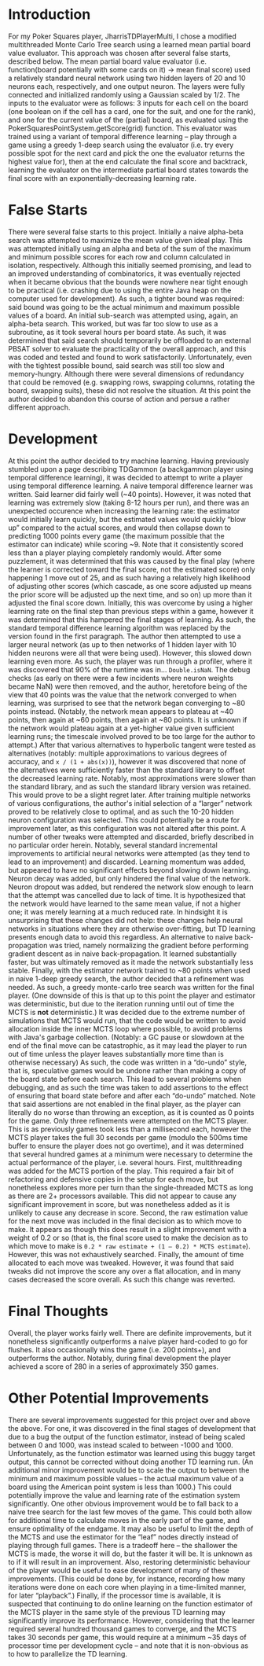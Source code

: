 # Introduction
For my Poker Squares player, JharrisTDPlayerMulti, I chose a modified multithreaded Monte Carlo Tree search using a learned mean partial board value evaluator. This approach was chosen after several false starts, described below. The mean partial board value evaluator (i.e. function(board potentially with some cards on it) -> mean final score) used a relatively standard neural network using two hidden layers of 20 and 10 neurons each, respectively, and one output neuron. The layers were fully connected and initialized randomly using a Gaussian scaled by 1/2. The inputs to the evaluator were as follows: 3 inputs for each cell on the board (one boolean on if the cell has a card, one for the suit, and one for the rank), and one for the current value of the (partial) board, as evaluated using the PokerSquaresPointSystem.getScore(grid) function. This evaluator was trained using a variant of temporal difference learning – play through a game using a greedy 1-deep search using the evaluator (i.e. try every possible spot for the next card and pick the one the evaluator returns the highest value for), then at the end calculate the final score and backtrack, learning the evaluator on the intermediate partial board states towards the final score with an exponentially-decreasing learning rate.
# False Starts
There were several false starts to this project. Initially a naive alpha-beta search was attempted to maximize the mean value given ideal play. This was attempted initially using an alpha and beta of the sum of the maximum and minimum possible scores for each row and column calculated in isolation, respectively. Although this initially seemed promising, and lead to an improved understanding of combinatorics, it was eventually rejected when it became obvious that the bounds were nowhere near tight enough to be practical (i.e. crashing due to using the entire Java heap on the computer used for development). As such, a tighter bound was required: said bound was going to be the actual minimum and maximum possible values of a board. An initial sub-search was attempted using, again, an alpha-beta search. This worked, but was far too slow to use as a subroutine, as it took several hours per board state. As such, it was determined that said search should temporarily be offloaded to an external PBSAT solver to evaluate the practicality of the overall approach, and this was coded and tested and found to work satisfactorily. Unfortunately, even with the tightest possible bound, said search was still too slow and memory-hungry. Although there were several dimensions of redundancy that could be removed (e.g. swapping rows, swapping columns, rotating the board, swapping suits), these did not resolve the situation. At this point the author decided to abandon this course of action and persue a rather different approach.
# Development
At this point the author decided to try machine learning. Having previously stumbled upon a page describing TDGammon (a backgammon player using temporal difference learning), it was decided to attempt to write a player using temporal difference learning. A naive temporal difference learner was written. Said learner did fairly well (~40 points). However, it was noted that learning was extremely slow (taking 8-12 hours per run), and there was an unexpected occurence when increasing the learning rate: the estimator would initially learn quickly, but the estimated values would quickly “blow up” compared to the actual scores, and would then collapse down to predicting 1000 points every game (the maximum possible that the estimator can indicate) while scoring ~9. Note that it consistently scored less than a player playing completely randomly would. After some puzzlement, it was determined that this was caused by the final play (where the learner is corrected toward the final score, not the estimated score) only happening 1 move out of 25, and as such having a relatively high likelihood of adjusting other scores (which cascade, as one score adjusted up means the prior score will be adjusted up the next time, and so on) up more than it adjusted the final score down. Initially, this was overcome by using a higher learning rate on the final step than previous steps within a game, however it was determined that this hampered the final stages of learning. As such, the standard temporal difference learning algorithm was replaced by the version found in the first paragraph.
The author then attempted to use a larger neural network (as up to then networks of 1 hidden layer with 10 hidden neurons were all that were being used). However, this slowed down learning even more. As such, the player was run through a profiler, where it was discovered that 90% of the runtime was in... `Double.isNaN`. The debug checks (as early on there were a few incidents where neuron weights became NaN) were then removed, and the author, heretofore being of the view that 40 points was the value that the network converged to when learning, was surprised to see that the network began converging to ~80 points instead. (Notably, the network mean appears to plateau at ~40 points, then again at ~60 points, then again at ~80 points. It is unknown if the network would plateau again at a yet-higher value given sufficient learning runs; the timescale involved proved to be too large for the author to attempt.) After that various alternatives to hyperbolic tangent were tested as alternatives (notably: multiple approximations to various degrees of accuracy, and `x / (1 + abs(x))`), however it was discovered that none of the alternatives were sufficiently faster than the standard library to offset the decreased learning rate. Notably, most approximations were slower than the standard library, and as such the standard library version was retained. This would prove to be a slight regret later.
After training multiple networks of various configurations, the author's initial selection of a “larger” network proved to be relatively close to optimal, and as such the 10-20 hidden neuron configuration was selected. This could potentially be a route for improvement later, as this configuration was not altered after this point.
A number of other tweaks were attempted and discarded, briefly described in no particular order herein. Notably, several standard incremental improvements to artificial neural networks were attempted (as they tend to lead to an improvement) and discarded. Learning momentum was added, but appeared to have no significant effects beyond slowing down learning. Neuron decay was added, but only hindered the final value of the network. Neuron dropout was added, but rendered the network slow enough to learn that the attempt was cancelled due to lack of time. It is hypothesized that the network would have learned to the same mean value, if not a higher one; it was merely learning at a much reduced rate. In hindsight it is unsurprising that these changes did not help: these changes help neural networks in situations where they are otherwise over-fitting, but TD learning presents enough data to avoid this regardless. An alternative to naive back-propagation was tried, namely normalizing the gradient before performing gradient descent as in naive back-propagation. It learned substantially faster, but was ultimately removed as it made the network substantially less stable.
Finally, with the estimator network trained to ~80 points when used in naive 1-deep greedy search, the author decided that a refinement was needed. As such, a greedy monte-carlo tree search was written for the final player. (One downside of this is that up to this point the player and estimator was deterministic, but due to the iteration running until out of time the MCTS is **not** deterministic.) It was decided due to the extreme number of simulations that MCTS would run, that the code would be written to avoid allocation inside the inner MCTS loop where possible, to avoid problems with Java's garbage collection. (Notably: a GC pause or slowdown at the end of the final move can be catastrophic, as it may lead the player to run out of time unless the player leaves substantially more time than is otherwise necessary) As such, the code was written in a “do-undo” style, that is, speculative games would be undone rather than making a copy of the board state before each search. This lead to several problems when debugging, and as such the time was taken to add assertions to the effect of ensuring that board state before and after each “do-undo” matched. Note that said assertions are not enabled in the final player, as the player can literally do no worse than throwing an exception, as it is counted as 0 points for the game.
Only three refinements were attempted on the MCTS player. This is as previously games took less than a millisecond each, however the MCTS player takes the full 30 seconds per game (modulo the 500ms time buffer to ensure the player does not go overtime), and it was determined that several hundred games at a minimum were necessary to determine the actual performance of the player, i.e. several hours. First, multithreading was added for the MCTS portion of the play.  This required a fair bit of refactoring and defensive copies in the setup for each move, but nonetheless explores more per turn than the single-threaded MCTS as long as there are 2+ processors available. This did not appear to cause any significant improvement in score, but was nonetheless added as it is unlikely to cause any decrease in score. Second, the raw estimation value for the next move was included in the final decision as to which move to make. It appears as though this does result in a slight improvement with a weight of 0.2 or so (that is, the final score used to make the decision as to which move to make is `0.2 * raw estimate + (1 – 0.2) * MCTS estimate`). However, this was not exhaustively searched. Finally, the amount of time allocated to each move was tweaked. However, it was found that said tweaks did not improve the score any over a flat allocation, and in many cases decreased the score overall. As such this change was reverted.
# Final Thoughts
Overall, the player works fairly well. There are definite improvements, but it nonetheless significantly outperforms a naive player hard-coded to go for flushes. It also occasionally wins the game (i.e. 200 points+), and outperforms the author. Notably, during final development the player achieved a score of 280 in a series of approximately 350 games.
# Other Potential Improvements
There are several improvements suggested for this project over and above the above. For one, it was discovered in the final stages of development that due to a bug the output of the function estimator, instead of being scaled between 0 and 1000, was instead scaled to between -1000 and 1000. Unfortunately, as the function estimator was learned using this buggy target output, this cannot be corrected without doing another TD learning run. (An additional minor improvement would be to scale the output to between the minimum and maximum possible values – the actual maximum value of a board using the American point system is less than 1000.) This could potentially improve the value and learning rate of the estimation system significantly. One other obvious improvement would be to fall back to a naive tree search for the last few moves of the game. This could both allow for additional time to calculate moves in the early part of the game, and ensure optimality of the endgame. 
It may also be useful to limit the depth of the MCTS and use the estimator for the “leaf” nodes directly instead of playing through full games. There is a tradeoff here – the shallower the MCTS is made, the worse it will do, but the faster it will be. It is unknown as to if it will result in an improvement.
Also, restoring deterministic behaviour of the player would be useful to ease development of many of these improvements. (This could be done by, for instance, recording how many iterations were done on each core when playing in a time-limited manner, for later “playback”.)
Finally, if the processor time is available, it is suspected that continuing to do online learning on the function estimator of the MCTS player in the same style of the previous TD learning may significantly improve its performance. However, considering that the learner required several hundred thousand games to converge, and the MCTS takes 30 seconds per game, this would require at a minimum ~35 days of processor time per development cycle – and note that it is non-obvious as to how to parallelize the TD learning.
